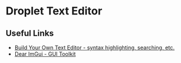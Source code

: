 # Droplet Text Editor

## Useful Links

- [Build Your Own Text Editor - syntax highlighting, searching, etc.](https://viewsourcecode.org/snaptoken/kilo/)
- [Dear ImGui - GUI Toolkit](https://github.com/ocornut/imgui)
